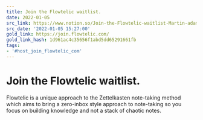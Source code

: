 ```yaml
---
title: Join the Flowtelic waitlist.
date: 2022-01-05
src_link: https://www.notion.so/Join-the-Flowtelic-waitlist-Martin-adams-fbc6e25c08f34162afb5b2940be65208
src_date: '2022-01-05 15:27:00'
gold_link: https://join.flowtelic.com/
gold_link_hash: 1d961ac4c35656f1abd5dd65291661fb
tags:
- '#host_join_flowtelic_com'
---
```


Join the Flowtelic waitlist.
============================

Flowtelic is a unique approach to the Zettelkasten note-taking method which aims to bring a zero-inbox style approach to note-taking so you focus on building knowledge and not a stack of chaotic notes.